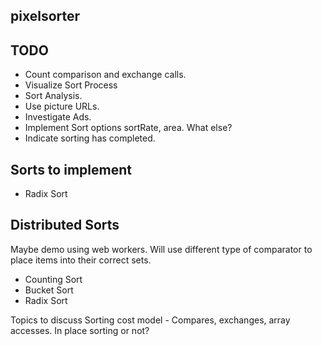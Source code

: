 pixelsorter
-----------

TODO
----
- Count comparison and exchange calls.
- Visualize Sort Process
- Sort Analysis.
- Use picture URLs.
- Investigate Ads.
- Implement Sort options
    sortRate, area. What else?
- Indicate sorting has completed.

Sorts to implement
-----
- Radix Sort

Distributed Sorts
-----------------
Maybe demo using web workers.
Will use different type of comparator to place items into their correct sets.

- Counting Sort
- Bucket Sort
- Radix Sort


Topics to discuss
Sorting cost model - Compares, exchanges, array accesses.
In place sorting or not?
